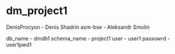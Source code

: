 # dm_project1
DenisProcyon - Denis Shadrin
asm-bse - Aleksandr Smolin

db_name - dmdb1
schema_name - project1
user - user1
passowrd - user1pwd1
